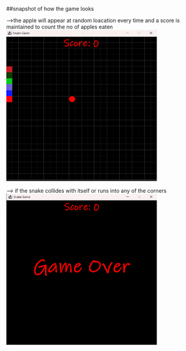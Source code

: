 ##snapshot of how the game looks

-->the apple will appear at random loacation every time and a score is maintained to count the no of apples eaten
<br>
<img src="https://github.com/Saqlaen/MyProjects/blob/main/java/SnakeGame/Screenshot%20(3).png" height="400" width="400">
<br>

--> if the snake collides with itself or runs into any of the corners 
<br>
<img src="https://github.com/Saqlaen/MyProjects/blob/main/java/SnakeGame/Screenshot%20(4).png" height="400" width="400">
<br>
